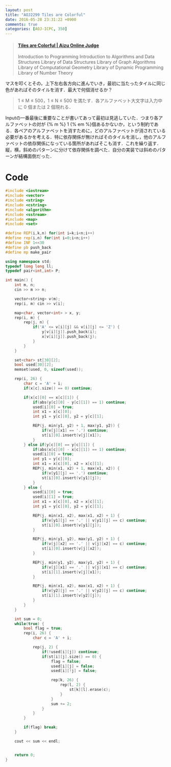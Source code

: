 ```yaml
---
layout: post
title: "AOJ2299 Tiles are Colorful"
date: 2016-05-28 23:31:22 +0900
comments: true
categories: [AOJ-ICPC, 350]
---
```


<blockquote class="embedly-card" data-card-key="39deea93f79745829254c0652225a544" data-card-controls="0" data-card-branding="0" data-card-type="article-full"><h4><a href="http://judge.u-aizu.ac.jp/onlinejudge/description.jsp?id=2299">Tiles are Colorful | Aizu Online Judge</a></h4><p>Introduction to Programming Introduction to Algorithms and Data Structures Library of Data Structures Library of Graph Algorithms Library of Computational Geometry Library of Dynamic Programming Library of Number Theory</p></blockquote>
<script async src="//cdn.embedly.com/widgets/platform.js" charset="UTF-8"></script>

<!-- more -->

マスを叩くとその，上下左右各方向に進んでいき，最初に当たったタイルに同じ色があればそのタイルを消す．最大で何個消せるか？

> 1 ≤ M ≤ 500，1 ≤ N ≤ 500 を満たす．各アルファベット大文字は入力中に 0 個または 2 個現れる．

Inputの一番最後に重要なことが書いてあって最初は見逃していた．つまり各アルファベットの対が {% m %} 1 {% em %}個あるかないか，という制約である．各ペアのアルファベットを消すために，どのアルファベットが消されている必要があるかを考える．特に依存関係が無ければそのタイルを消し，他のアルファベットの依存関係になっている箇所があればそこも消す．これを繰り返す．  
縦，横，斜めのパターンに分けて依存関係を調べた．自分の実装では斜めのパターンが結構面倒だった．

# Code

```cpp
#include <iostream>
#include <vector>
#include <string>
#include <cstring>
#include <algorithm>
#include <sstream>
#include <map>
#include <set>

#define REP(i,k,n) for(int i=k;i<n;i++)
#define rep(i,n) for(int i=0;i<n;i++)
#define INF 1<<30
#define pb push_back
#define mp make_pair

using namespace std;
typedef long long ll;
typedef pair<int,int> P;

int main() {
	int m, n;
	cin >> m >> n;

	vector<string> v(m);
	rep(i, m) cin >> v[i];

	map<char, vector<int> > x, y;
	rep(i, m) {
		rep(j, n) {
			if('A' <= v[i][j] && v[i][j] <= 'Z') {
				y[v[i][j]].push_back(i);
				x[v[i][j]].push_back(j);
			}
		}
	}

	set<char> st[30][2];
	bool used[30][2];
	memset(used, 0, sizeof(used));

	rep(i, 26) {
		char c = 'A' + i;
		if(x[c].size() == 0) continue;

		if(x[c][0] == x[c][1]) {
			if(abs(y[c][0] - y[c][1]) == 1) continue;
			used[i][0] = true;
			int x1 = x[c][0];
			int y1 = y[c][0], y2 = y[c][1];

			REP(j, min(y1, y2) + 1, max(y1, y2)) {
				if(v[j][x1] == '.') continue;
				st[i][0].insert(v[j][x1]);
			}
		} else if(y[c][0] == y[c][1]) {
			if(abs(x[c][0] - x[c][1]) == 1) continue;
			used[i][0] = true;
			int y1 = y[c][0];
			int x1 = x[c][0], x2 = x[c][1];
			REP(j, min(x1, x2) + 1, max(x1, x2)) {
				if(v[y1][j] == '.') continue;
				st[i][0].insert(v[y1][j]);
			}
		} else {
			used[i][0] = true;
			used[i][1] = true;
			int x1 = x[c][0], x2 = x[c][1];
			int y1 = y[c][0], y2 = y[c][1];

			REP(j, min(x1, x2), max(x1, x2) + 1) {
				if(v[y1][j] == '.' || v[y1][j] == c) continue;
				st[i][0].insert(v[y1][j]);
			}

			REP(j, min(y1, y2), max(y1, y2) + 1) {
				if(v[j][x2] == '.' || v[j][x2] == c) continue;
				st[i][0].insert(v[j][x2]);
			}

			REP(j, min(y1, y2), max(y1, y2) + 1) {
				if(v[j][x1] == '.' || v[j][x1] == c) continue;
				st[i][1].insert(v[j][x1]);
			}

			REP(j, min(x1, x2), max(x1, x2) + 1) {
				if(v[y2][j] == '.' || v[y2][j] == c) continue;
				st[i][1].insert(v[y2][j]);
			}
		}
	}

	int sum = 0;
	while(true) {
		bool flag = true;
		rep(i, 26) {
			char c = 'A' + i;

			rep(j, 2) {
				if(!used[i][j]) continue;
				if(st[i][j].size() == 0) {
					flag = false;
					used[i][j] = false;
					used[i][!j] = false;

					rep(k, 26) {
						rep(l, 2) {
							st[k][l].erase(c);
						}
					}
					sum += 2;
				}
			}
		}

		if(flag) break;
	}

	cout << sum << endl;


	return 0;
}
```
